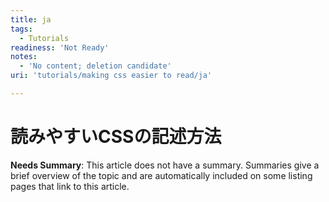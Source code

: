 ```yaml
---
title: ja
tags:
  - Tutorials
readiness: 'Not Ready'
notes:
  - 'No content; deletion candidate'
uri: 'tutorials/making css easier to read/ja'

---
```

# 読みやすいCSSの記述方法

**Needs Summary**: This article does not have a summary. Summaries give a brief overview of the topic and are automatically included on some listing pages that link to this article.

